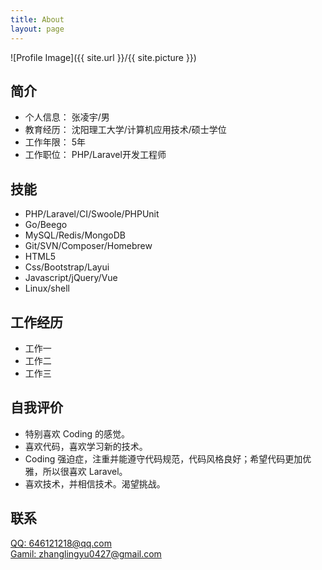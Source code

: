 ```yaml
---
title: About
layout: page
---
```

![Profile Image]({{ site.url }}/{{ site.picture }})


<h2>简介</h2>
<ul class="skill-list">
	<li>个人信息： 张凌宇/男</li>
	<li>教育经历： 沈阳理工大学/计算机应用技术/硕士学位</li>
	<li>工作年限： 5年</li>
	<li>工作职位： PHP/Laravel开发工程师</li>

</ul>

<h2>技能</h2>

<ul class="skill-list">
	<li>PHP/Laravel/CI/Swoole/PHPUnit</li>
	<li>Go/Beego</li>
	<li>MySQL/Redis/MongoDB</li>
	<li>Git/SVN/Composer/Homebrew</li>
    <li>HTML5</li>
	<li>Css/Bootstrap/Layui</li>
	<li>Javascript/jQuery/Vue</li>
    <li>Linux/shell</li>
</ul>

<h2>工作经历</h2>

<ul class="skill-list">
	<li>工作一</li>
	<li>工作二</li>
    <li>工作三</li>
</ul>

<h2>自我评价</h2>

<ul class="skill-list">
	<li>特别喜欢 Coding 的感觉。</li>
	<li>喜欢代码，喜欢学习新的技术。</li>
    <li>Coding 强迫症，注重并能遵守代码规范，代码风格良好；希望代码更加优雅，所以很喜欢 Laravel。</li>
    <li>喜欢技术，并相信技术。渴望挑战。</li>
</ul>

<h2>联系</h2>

[QQ: 646121218@qq.com](mailto:646121218@qq.com)  
[Gamil: zhanglingyu0427@gmail.com](mailto:zhanglingyu0427@gmail.com)
